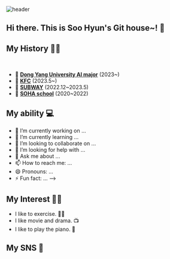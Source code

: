![header](https://capsule-render.vercel.app/api?type=waving&customColorList=_hexcode=FFC0CB=200&section=header&text=Welcom%20to%20Soo%20Hyun%20GitHub~!&fontSize=45)

### <h2> Hi there. This is Soo Hyun's Git house~! 👋 </h2>


   ### <h2> My History  🙋‍♀️</h2><br/>
   - :robot: [**Dong Yang University AI major**](https://www.dongyang.ac.kr/sites/dmu_23259/index.do)   (2023~)
   - :hamburger: [**KFC**](https://www.kfckorea.com/)    (2023.5~)
   - :sandwich: [**SUBWAY**](https://www.subway.co.kr/)    (2022.12~2023.5)
   - :school: [**SOHA school**](https://soha.hs.kr/home/index.do)   (2020~2022)

   ### <h2> My ability 💻</h2>

- 🔭 I’m currently working on ...
- 🌱 I’m currently learning ...
- 👯 I’m looking to collaborate on ...
- 🤔 I’m looking for help with ...
- 💬 Ask me about ...
- 📫 How to reach me: ...
- 😄 Pronouns: ...
- ⚡ Fun fact: ...
-->
### <h2> My Interest 🤾‍♀️</h2>
- I like to exercise. 🏃‍♀️
- I like movie and drama. 📺
- I like to play the piano. 🎹
  
### <h2> My SNS 📱</h2>
